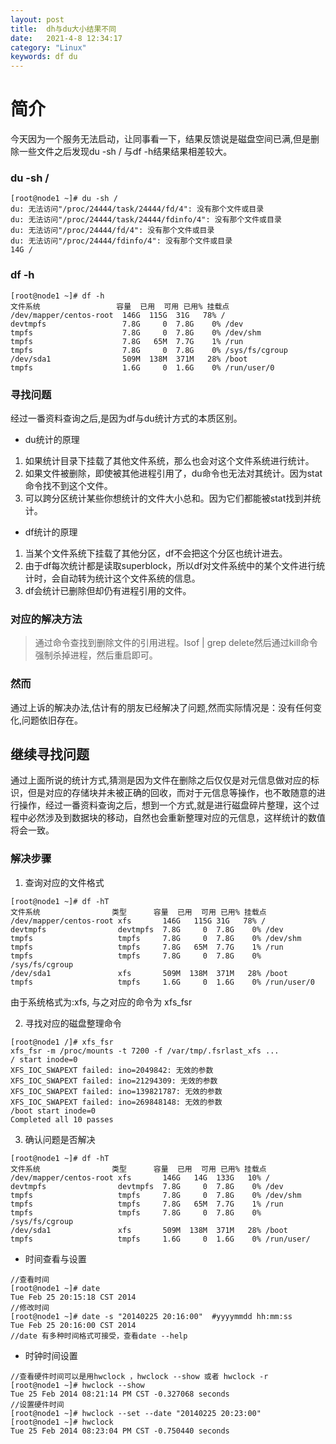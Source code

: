 ```yaml
---
layout: post
title:  dh与du大小结果不同
date:   2021-4-8 12:34:17
category: "Linux"
keywords: df du
---
```


# 简介

今天因为一个服务无法启动，让同事看一下，结果反馈说是磁盘空间已满,但是删除一些文件之后发现du -sh / 与df -h结果结果相差较大。

### du -sh /
``` 
[root@node1 ~]# du -sh /
du: 无法访问"/proc/24444/task/24444/fd/4": 没有那个文件或目录
du: 无法访问"/proc/24444/task/24444/fdinfo/4": 没有那个文件或目录
du: 无法访问"/proc/24444/fd/4": 没有那个文件或目录
du: 无法访问"/proc/24444/fdinfo/4": 没有那个文件或目录
14G /
```

### df -h

```
[root@node1 ~]# df -h
文件系统                 容量  已用  可用 已用% 挂载点
/dev/mapper/centos-root  146G  115G  31G   78% /
devtmpfs                 7.8G     0  7.8G    0% /dev
tmpfs                    7.8G     0  7.8G    0% /dev/shm
tmpfs                    7.8G   65M  7.7G    1% /run
tmpfs                    7.8G     0  7.8G    0% /sys/fs/cgroup
/dev/sda1                509M  138M  371M   28% /boot
tmpfs                    1.6G     0  1.6G    0% /run/user/0
```

### 寻找问题

经过一番资料查询之后,是因为df与du统计方式的本质区别。  

* du统计的原理
1. 如果统计目录下挂载了其他文件系统，那么也会对这个文件系统进行统计。
2. 如果文件被删除，即使被其他进程引用了，du命令也无法对其统计。因为stat命令找不到这个文件。
3. 可以跨分区统计某些你想统计的文件大小总和。因为它们都能被stat找到并统计。

* df统计的原理
1. 当某个文件系统下挂载了其他分区，df不会把这个分区也统计进去。
2. 由于df每次统计都是读取superblock，所以df对文件系统中的某个文件进行统计时，会自动转为统计这个文件系统的信息。
3. df会统计已删除但却仍有进程引用的文件。

### 对应的解决方法

>通过命令查找到删除文件的引用进程。lsof | grep delete然后通过kill命令强制杀掉进程，然后重启即可。  

### 然而

通过上诉的解决办法,估计有的朋友已经解决了问题,然而实际情况是：没有任何变化,问题依旧存在。  

## 继续寻找问题
通过上面所说的统计方式,猜测是因为文件在删除之后仅仅是对元信息做对应的标识，但是对应的存储块并未被正确的回收，而对于元信息等操作，也不敢随意的进行操作，经过一番资料查询之后，想到一个方式,就是进行磁盘碎片整理，这个过程中必然涉及到数据块的移动，自然也会重新整理对应的元信息，这样统计的数值将会一致。

### 解决步骤 

1. 查询对应的文件格式   

```  
[root@node1 ~]# df -hT
文件系统                类型      容量  已用  可用 已用% 挂载点
/dev/mapper/centos-root xfs       146G   115G 31G   78% /
devtmpfs                devtmpfs  7.8G     0  7.8G    0% /dev
tmpfs                   tmpfs     7.8G     0  7.8G    0% /dev/shm
tmpfs                   tmpfs     7.8G   65M  7.7G    1% /run
tmpfs                   tmpfs     7.8G     0  7.8G    0% /sys/fs/cgroup
/dev/sda1               xfs       509M  138M  371M   28% /boot
tmpfs                   tmpfs     1.6G     0  1.6G    0% /run/user/0   
```  

由于系统格式为:xfs, 与之对应的命令为 xfs_fsr

2. 寻找对应的磁盘整理命令

```
[root@node1 /]# xfs_fsr
xfs_fsr -m /proc/mounts -t 7200 -f /var/tmp/.fsrlast_xfs ...
/ start inode=0
XFS_IOC_SWAPEXT failed: ino=2049842: 无效的参数
XFS_IOC_SWAPEXT failed: ino=21294309: 无效的参数
XFS_IOC_SWAPEXT failed: ino=139821787: 无效的参数
XFS_IOC_SWAPEXT failed: ino=269848148: 无效的参数
/boot start inode=0
Completed all 10 passes
```

3. 确认问题是否解决

```
[root@node1 ~]# df -hT
文件系统                类型      容量  已用  可用 已用% 挂载点
/dev/mapper/centos-root xfs       146G   14G  133G   10% /
devtmpfs                devtmpfs  7.8G     0  7.8G    0% /dev
tmpfs                   tmpfs     7.8G     0  7.8G    0% /dev/shm
tmpfs                   tmpfs     7.8G   65M  7.7G    1% /run
tmpfs                   tmpfs     7.8G     0  7.8G    0% /sys/fs/cgroup
/dev/sda1               xfs       509M  138M  371M   28% /boot
tmpfs                   tmpfs     1.6G     0  1.6G    0% /run/user/
```


- 时间查看与设置

```
//查看时间
[root@node1 ~]# date
Tue Feb 25 20:15:18 CST 2014
//修改时间
[root@node1 ~]# date -s "20140225 20:16:00"  #yyyymmdd hh:mm:ss
Tue Feb 25 20:16:00 CST 2014
//date 有多种时间格式可接受，查看date --help
```

- 时钟时间设置 

```
//查看硬件时间可以是用hwclock ，hwclock --show 或者 hwclock -r
[root@node1 ~]# hwclock --show
Tue 25 Feb 2014 08:21:14 PM CST -0.327068 seconds
//设置硬件时间
[root@node1 ~]# hwclock --set --date "20140225 20:23:00"
[root@node1 ~]# hwclock
Tue 25 Feb 2014 08:23:04 PM CST -0.750440 seconds
```
